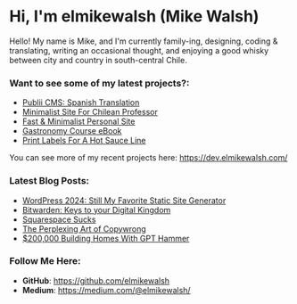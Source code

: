 # Hi, I'm elmikewalsh (Mike Walsh)




Hello! My name is Mike, and I'm currently family-ing, designing, coding & translating, writing an occasional thought, and enjoying a good whisky between city and country in south-central Chile.




### **Want to see some of my latest projects?:**
<!-- PORTFOLIO:START -->
- [Publii CMS: Spanish Translation](https://dev.elmikewalsh.com/publii-cms-spanish-translation/)
- [Minimalist Site For Chilean Professor](https://dev.elmikewalsh.com/minimalist-site-for-chilean-professor/)
- [Fast &amp; Minimalist Personal Site](https://dev.elmikewalsh.com/fast-and-minimalist-personal-site/)
- [Gastronomy Course eBook](https://dev.elmikewalsh.com/ebook-for-a-university-gastronomy-course/)
- [Print Labels For A Hot Sauce Line](https://dev.elmikewalsh.com/print-labels-for-a-hot-sauce-line/)
<!-- PORTFOLIO:END -->


You can see more of my recent projects here: https://dev.elmikewalsh.com/

### **Latest Blog Posts:**
<!-- BLOG-POST-LIST:START -->
- [WordPress 2024: Still My Favorite Static Site Generator](https://www.elmikewalsh.com/wordpress-2024-static-website-generator/)
- [Bitwarden: Keys to your Digital Kingdom](https://www.elmikewalsh.com/bitwarden-keys-to-your-digital-kingdom/)
- [Squarespace Sucks](https://www.elmikewalsh.com/squarespace-sucks/)
- [The Perplexing Art of Copywrong](https://www.elmikewalsh.com/the-perplexing-art-of-copywrong/)
- [$200,000 Building Homes With GPT Hammer](https://www.elmikewalsh.com/200000-building-homes-with-gpt-hammer/)
<!-- BLOG-POST-LIST:END -->

### **Follow Me Here:**

- **GitHub**: https://github.com/elmikewalsh
- **Medium**: https://medium.com/@elmikewalsh/
